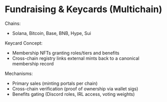 # Fundraising & Keycards (Multichain)

Chains:
- Solana, Bitcoin, Base, BNB, Hype, Sui

Keycard Concept:
- Membership NFTs granting roles/tiers and benefits
- Cross-chain registry links external mints back to a canonical membership record

Mechanisms:
- Primary sales (minting portals per chain)
- Cross-chain verification (proof of ownership via wallet sigs)
- Benefits gating (Discord roles, IRL access, voting weights)